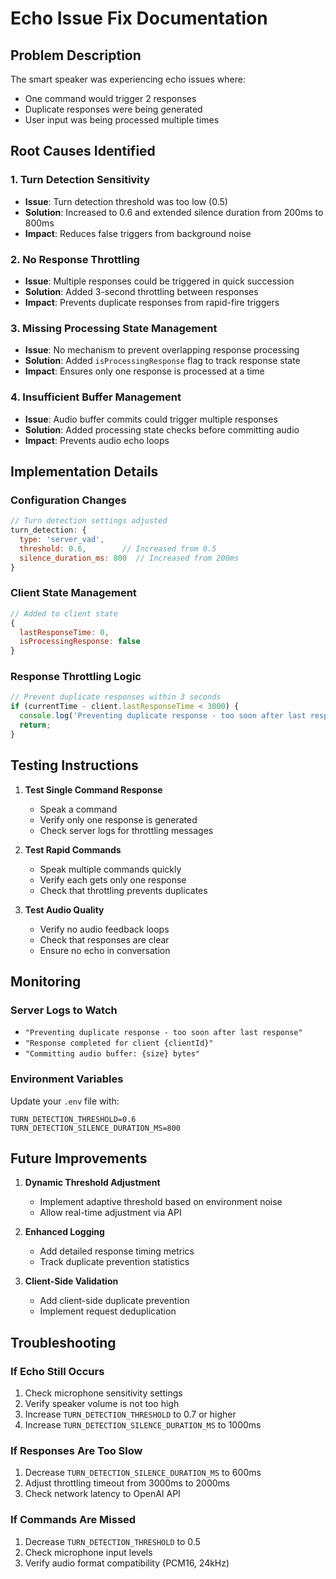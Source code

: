 # Echo Issue Fix Documentation

## Problem Description
The smart speaker was experiencing echo issues where:
- One command would trigger 2 responses 
- Duplicate responses were being generated
- User input was being processed multiple times

## Root Causes Identified

### 1. Turn Detection Sensitivity
- **Issue**: Turn detection threshold was too low (0.5)
- **Solution**: Increased to 0.6 and extended silence duration from 200ms to 800ms
- **Impact**: Reduces false triggers from background noise

### 2. No Response Throttling
- **Issue**: Multiple responses could be triggered in quick succession
- **Solution**: Added 3-second throttling between responses
- **Impact**: Prevents duplicate responses from rapid-fire triggers

### 3. Missing Processing State Management
- **Issue**: No mechanism to prevent overlapping response processing
- **Solution**: Added `isProcessingResponse` flag to track response state
- **Impact**: Ensures only one response is processed at a time

### 4. Insufficient Buffer Management
- **Issue**: Audio buffer commits could trigger multiple responses
- **Solution**: Added processing state checks before committing audio
- **Impact**: Prevents audio echo loops

## Implementation Details

### Configuration Changes
```javascript
// Turn detection settings adjusted
turn_detection: {
  type: 'server_vad',
  threshold: 0.6,        // Increased from 0.5
  silence_duration_ms: 800  // Increased from 200ms
}
```

### Client State Management
```javascript
// Added to client state
{
  lastResponseTime: 0,
  isProcessingResponse: false
}
```

### Response Throttling Logic
```javascript
// Prevent duplicate responses within 3 seconds
if (currentTime - client.lastResponseTime < 3000) {
  console.log('Preventing duplicate response - too soon after last response');
  return;
}
```

## Testing Instructions

1. **Test Single Command Response**
   - Speak a command
   - Verify only one response is generated
   - Check server logs for throttling messages

2. **Test Rapid Commands**
   - Speak multiple commands quickly
   - Verify each gets only one response
   - Check that throttling prevents duplicates

3. **Test Audio Quality**
   - Verify no audio feedback loops
   - Check that responses are clear
   - Ensure no echo in conversation

## Monitoring

### Server Logs to Watch
- `"Preventing duplicate response - too soon after last response"`
- `"Response completed for client {clientId}"`
- `"Committing audio buffer: {size} bytes"`

### Environment Variables
Update your `.env` file with:
```
TURN_DETECTION_THRESHOLD=0.6
TURN_DETECTION_SILENCE_DURATION_MS=800
```

## Future Improvements

1. **Dynamic Threshold Adjustment**
   - Implement adaptive threshold based on environment noise
   - Allow real-time adjustment via API

2. **Enhanced Logging**
   - Add detailed response timing metrics
   - Track duplicate prevention statistics

3. **Client-Side Validation**
   - Add client-side duplicate prevention
   - Implement request deduplication

## Troubleshooting

### If Echo Still Occurs
1. Check microphone sensitivity settings
2. Verify speaker volume is not too high
3. Increase `TURN_DETECTION_THRESHOLD` to 0.7 or higher
4. Increase `TURN_DETECTION_SILENCE_DURATION_MS` to 1000ms

### If Responses Are Too Slow
1. Decrease `TURN_DETECTION_SILENCE_DURATION_MS` to 600ms
2. Adjust throttling timeout from 3000ms to 2000ms
3. Check network latency to OpenAI API

### If Commands Are Missed
1. Decrease `TURN_DETECTION_THRESHOLD` to 0.5
2. Check microphone input levels
3. Verify audio format compatibility (PCM16, 24kHz)